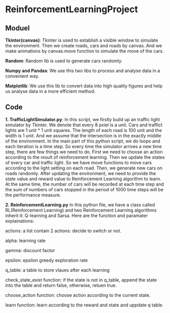 # ReinforcementLearningProject

## Moduel

**Tkinter(canvas)**: Tkinter is used to establish a visible window to simulate the environment. Then we create roads, cars and roads by canvas. And we make animations by canvas.move function to simulate the move of the cars.

**Random**: Random lib is used to generate cars randomly.

**Numpy and Pandas**: We use this two libs to process and analyse data in a convenient way.

**Matplotlib**: We use this lib to convert data into high quality figures and help us analyse data in a more efficient method.

## Code
**1. TrafficLightSimulator.py**: In this script, we firstly build up an traffic light simulator by Tkinter. We denote that every 8 pxiel is a unit. Cars and traffict lights are 1 unit * 1 unit squares. The length of each road is 100 unit and the width is 1 unit. And we assume that the intersection is in the exactly middle of the environment. In the main part of this python script, we do loops and each iteration is a time step. So every time the simulator arrives a new time step, there are few things we need to do. First we need to choose an action according to the result of reinforcement learning. Then we update the states of every car and traffic light. So we have move functions to move cars according to the light setting on each road. Then, we generate new cars on roads randomly. After updating the environment, we need to provide the state value and reward value to Reinforcement Learning algorithm to learn. At the same time, the number of cars will be recorded at each time step and the sum of numbers of cars stopped in the period of 1000 time steps will be the performance measure.


**2. ReinforcementLearning.py**
In this python file, we have a class called RL(Reinforcement Learning) and two Reinforcement Learning algorithms inherit it: Q-learning and Sarsa. Here are the function and paramater explainations:

actions: a list contain 2 actions: decide to switch or not.

alpha: learning rate

gamma: discount factor

epsilon: epsilon greedy exploration rate

q_table: a table to store vlaues after each learning

check_state_exist function: if the state is not in q_table, append the state into the table and return false, otherwise, retuen true.

choose_action function: choose action according to the current state.

learn function: learn according to the reward and state and uppdate q table.
